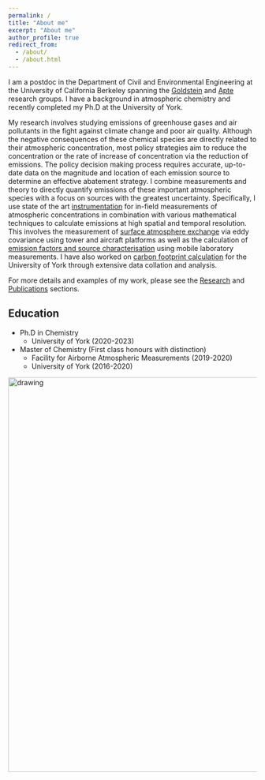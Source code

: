 ```yaml
---
permalink: /
title: "About me"
excerpt: "About me"
author_profile: true
redirect_from: 
  - /about/
  - /about.html
---
```


I am a postdoc in the Department of Civil and Environmental Engineering at the University of California Berkeley spanning the [Goldstein](https://nature.berkeley.edu/ahg/) and [Apte](https://apte.berkeley.edu/) research groups. I have a background in atmospheric chemistry and recently completed my Ph.D at the University of York. 

My research involves studying emissions of greenhouse gases and air pollutants in the fight against climate change and poor air quality. Although the negative consequences of these chemical species are directly related to their atmospheric concentration, most policy strategies aim to reduce the concentration or the rate of increase of concentration via the reduction of emissions. The policy decision making process requires accurate, up-to-date data on the magnitude and location of each emission source to determine an effective abatement strategy. I combine measurements and theory to directly quantify emissions of these important atmospheric species with a focus on sources with the greatest uncertainty. Specifically, I use state of the art [instrumentation](research) for in-field measurements of atmospheric concentrations in combination with various mathematical techniques to calculate emissions at high spatial and temporal resolution. This involves the measurement of [surface atmosphere exchange](research) via eddy covariance using tower and aircraft platforms as well as the calculation of [emission factors and source characterisation](research) using mobile laboratory measurements. I have also worked on [carbon footprint calculation](research) for the University of York through extensive data collation and analysis.

For more details and examples of my work, please see the [Research](research) and [Publications](publications) sections. 

## Education

* Ph.D in Chemistry
  * University of York (2020-2023)
* Master of Chemistry (First class honours with distinction)
  * Facility for Airborne Atmospheric Measurements (2019-2020)
  * University of York (2016-2020)

<img src="/images/aboutme_photo.png" alt="drawing" width="800"/>
